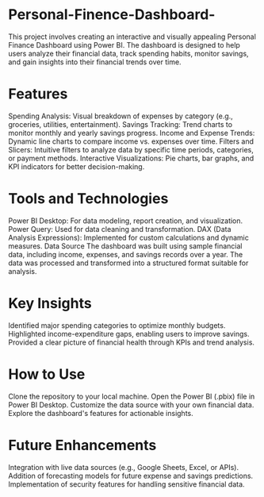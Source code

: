 # Personal-Finence-Dashboard-
This project involves creating an interactive and visually appealing Personal Finance Dashboard using Power BI. The dashboard is designed to help users analyze their financial data, track spending habits, monitor savings, and gain insights into their financial trends over time.
# Features
Spending Analysis: Visual breakdown of expenses by category (e.g., groceries, utilities, entertainment).
Savings Tracking: Trend charts to monitor monthly and yearly savings progress.
Income and Expense Trends: Dynamic line charts to compare income vs. expenses over time.
Filters and Slicers: Intuitive filters to analyze data by specific time periods, categories, or payment methods.
Interactive Visualizations: Pie charts, bar graphs, and KPI indicators for better decision-making.
# Tools and Technologies
Power BI Desktop: For data modeling, report creation, and visualization.
Power Query: Used for data cleaning and transformation.
DAX (Data Analysis Expressions): Implemented for custom calculations and dynamic measures.
Data Source
The dashboard was built using sample financial data, including income, expenses, and savings records over a year. The data was processed and transformed into a structured format suitable for analysis.

# Key Insights
Identified major spending categories to optimize monthly budgets.
Highlighted income-expenditure gaps, enabling users to improve savings.
Provided a clear picture of financial health through KPIs and trend analysis.
# How to Use
Clone the repository to your local machine.
Open the Power BI (.pbix) file in Power BI Desktop.
Customize the data source with your own financial data.
Explore the dashboard's features for actionable insights.
# Future Enhancements
Integration with live data sources (e.g., Google Sheets, Excel, or APIs).
Addition of forecasting models for future expense and savings predictions.
Implementation of security features for handling sensitive financial data.
